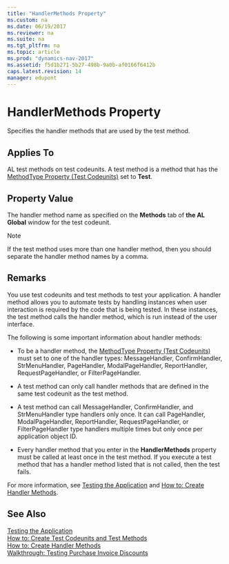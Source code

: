 ```yaml
---
title: "HandlerMethods Property"
ms.custom: na
ms.date: 06/19/2017
ms.reviewer: na
ms.suite: na
ms.tgt_pltfrm: na
ms.topic: article
ms.prod: "dynamics-nav-2017"
ms.assetid: f5d1b271-5b27-498b-9a0b-af0166f6412b
caps.latest.revision: 14
manager: edupont
---
```

# HandlerMethods Property
Specifies the handler methods that are used by the test method.  
  
## Applies To  
 AL test methods on test codeunits. A test method is a method that has the [MethodType Property \(Test Codeunits\)](../devenv-methodtype-property-test-codeunits.md) set to **Test**.  
  
## Property Value  
 The handler method name as specified on the **Methods** tab of **the AL Global** window for the test codeunit.  
  
> [!NOTE]  
>  If the test method uses more than one handler method, then you should separate the handler method names by a comma.  
  
## Remarks  
 You use test codeunits and test methods to test your application. A handler method allows you to automate tests by handling instances when user interaction is required by the code that is being tested. In these instances, the test method calls the handler method, which is run instead of the user interface.  
  
 The following is some important information about handler methods:  
  
-   To be a handler method, the [MethodType Property \(Test Codeunits\)](../devenv-methodtype-property-test-codeunits.md) must set to one of the handler types: MessageHandler, ConfirmHandler, StrMenuHandler, PageHandler, ModalPageHandler, ReportHandler, RequestPageHandler, or FilterPageHandler.  
  
-   A test method can only call handler methods that are defined in the same test codeunit as the test method.  
  
-   A test method can call MessageHandler, ConfirmHandler, and StrMenuHandler type handlers only once. It can call PageHandler, ModalPageHandler, ReportHandler, RequestPageHandler, or FilterPageHandler type handlers multiple times but only once per application object ID.  
  
-   Every handler method that you enter in the **HandlerMethods** property must be called at least once in the test method. If you execute a test method that has a handler method listed that is not called, then the test fails.  
  
 For more information, see [Testing the Application](Testing-the-Application.md) and [How to: Create Handler Methods](../methods/devenv-How-to-Create-Handler-Methods.md).  
  
## See Also  
 [Testing the Application](Testing-the-Application.md)   
 [How to: Create Test Codeunits and Test Methods](../methods/devenv-How-to-Create-Test-Codeunits-and-Test-Methods.md)   
 [How to: Create Handler Methods](../methods/devenv-How-to-Create-Handler-Methods.md)   
 [Walkthrough: Testing Purchase Invoice Discounts](Walkthrough-Testing-Purchase-Invoice-Discounts.md)